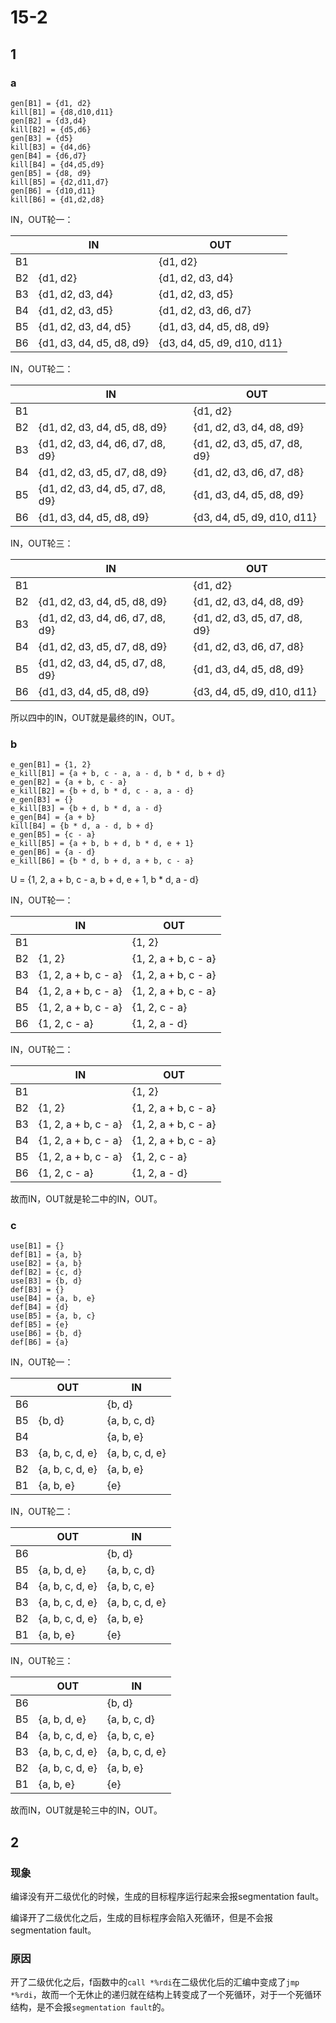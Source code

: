 # 15-2

## 1

### a

```
gen[B1] = {d1, d2}
kill[B1] = {d8,d10,d11}
gen[B2] = {d3,d4}
kill[B2] = {d5,d6}
gen[B3] = {d5}
kill[B3] = {d4,d6}
gen[B4] = {d6,d7}
kill[B4] = {d4,d5,d9}
gen[B5] = {d8, d9}
kill[B5] = {d2,d11,d7}
gen[B6] = {d10,d11}
kill[B6] = {d1,d2,d8}
```

IN，OUT轮一：

|      | IN                       | OUT                        |
| ---- | ------------------------ | -------------------------- |
| B1   |                          | {d1, d2}                   |
| B2   | {d1, d2}                 | {d1, d2, d3, d4}           |
| B3   | {d1, d2, d3, d4}         | {d1, d2, d3, d5}           |
| B4   | {d1, d2, d3, d5}         | {d1, d2, d3, d6, d7}       |
| B5   | {d1, d2, d3, d4, d5}     | {d1, d3, d4, d5, d8, d9}   |
| B6   | {d1, d3, d4, d5, d8, d9} | {d3, d4, d5, d9, d10, d11} |

IN，OUT轮二：

|      | IN                               | OUT                          |
| ---- | -------------------------------- | ---------------------------- |
| B1   |                                  | {d1, d2}                     |
| B2   | {d1, d2, d3, d4, d5, d8, d9}     | {d1, d2, d3, d4, d8, d9}     |
| B3   | {d1, d2, d3, d4, d6, d7, d8, d9} | {d1, d2, d3, d5, d7, d8, d9} |
| B4   | {d1, d2, d3, d5, d7, d8, d9}     | {d1, d2, d3, d6, d7, d8}     |
| B5   | {d1, d2, d3, d4, d5, d7, d8, d9} | {d1, d3, d4, d5, d8, d9}     |
| B6   | {d1, d3, d4, d5, d8, d9}         | {d3, d4, d5, d9, d10, d11}   |

IN，OUT轮三：

|      | IN                               | OUT                          |
| ---- | -------------------------------- | ---------------------------- |
| B1   |                                  | {d1, d2}                     |
| B2   | {d1, d2, d3, d4, d5, d8, d9}     | {d1, d2, d3, d4, d8, d9}     |
| B3   | {d1, d2, d3, d4, d6, d7, d8, d9} | {d1, d2, d3, d5, d7, d8, d9} |
| B4   | {d1, d2, d3, d5, d7, d8, d9}     | {d1, d2, d3, d6, d7, d8}     |
| B5   | {d1, d2, d3, d4, d5, d7, d8, d9} | {d1, d3, d4, d5, d8, d9}     |
| B6   | {d1, d3, d4, d5, d8, d9}         | {d3, d4, d5, d9, d10, d11}   |

所以四中的IN，OUT就是最终的IN，OUT。

### b

```
e_gen[B1] = {1, 2}
e_kill[B1] = {a + b, c - a, a - d, b * d, b + d}
e_gen[B2] = {a + b, c - a}
e_kill[B2] = {b + d, b * d, c - a, a - d}
e_gen[B3] = {}
e_kill[B3] = {b + d, b * d, a - d}
e_gen[B4] = {a + b}
kill[B4] = {b * d, a - d, b + d}
e_gen[B5] = {c - a}
e_kill[B5] = {a + b, b + d, b * d, e + 1}
e_gen[B6] = {a - d}
e_kill[B6] = {b * d, b + d, a + b, c - a}
```

U = {1, 2, a + b, c - a, b + d, e + 1, b * d, a - d}

IN，OUT轮一：

|      | IN                   | OUT                  |
| ---- | -------------------- | -------------------- |
| B1   |                      | {1, 2}               |
| B2   | {1, 2}               | {1, 2, a + b, c - a} |
| B3   | {1, 2, a + b, c - a} | {1, 2, a + b, c - a} |
| B4   | {1, 2, a + b, c - a} | {1, 2, a + b, c - a} |
| B5   | {1, 2, a + b, c - a} | {1, 2, c - a}        |
| B6   | {1, 2, c - a}        | {1, 2, a - d}        |

IN，OUT轮二：

|      | IN                   | OUT                  |
| ---- | -------------------- | -------------------- |
| B1   |                      | {1, 2}               |
| B2   | {1, 2}               | {1, 2, a + b, c - a} |
| B3   | {1, 2, a + b, c - a} | {1, 2, a + b, c - a} |
| B4   | {1, 2, a + b, c - a} | {1, 2, a + b, c - a} |
| B5   | {1, 2, a + b, c - a} | {1, 2, c - a}        |
| B6   | {1, 2, c - a}        | {1, 2, a - d}        |

故而IN，OUT就是轮二中的IN，OUT。

### c

```
use[B1] = {}
def[B1] = {a, b}
use[B2] = {a, b}
def[B2] = {c, d}
use[B3] = {b, d}
def[B3] = {}
use[B4] = {a, b, e}
def[B4] = {d}
use[B5] = {a, b, c}
def[B5] = {e}
use[B6] = {b, d}
def[B6] = {a}
```

IN，OUT轮一：

|      | OUT             | IN              |
| ---- | --------------- | --------------- |
| B6   |                 | {b, d}          |
| B5   | {b, d}          | {a, b, c, d}    |
| B4   |                 | {a, b, e}       |
| B3   | {a, b, c, d, e} | {a, b, c, d, e} |
| B2   | {a, b, c, d, e} | {a, b, e}       |
| B1   | {a, b, e}       | {e}             |

IN，OUT轮二：

|      | OUT             | IN              |
| ---- | --------------- | --------------- |
| B6   |                 | {b, d}          |
| B5   | {a, b, d, e}    | {a, b, c, d}    |
| B4   | {a, b, c, d, e} | {a, b, c, e}    |
| B3   | {a, b, c, d, e} | {a, b, c, d, e} |
| B2   | {a, b, c, d, e} | {a, b, e}       |
| B1   | {a, b, e}       | {e}             |

IN，OUT轮三：

|      | OUT             | IN              |
| ---- | --------------- | --------------- |
| B6   |                 | {b, d}          |
| B5   | {a, b, d, e}    | {a, b, c, d}    |
| B4   | {a, b, c, d, e} | {a, b, c, e}    |
| B3   | {a, b, c, d, e} | {a, b, c, d, e} |
| B2   | {a, b, c, d, e} | {a, b, e}       |
| B1   | {a, b, e}       | {e}             |

故而IN，OUT就是轮三中的IN，OUT。

## 2

### 现象

编译没有开二级优化的时候，生成的目标程序运行起来会报segmentation fault。

编译开了二级优化之后，生成的目标程序会陷入死循环，但是不会报segmentation fault。

### 原因

开了二级优化之后，f函数中的`call *%rdi`在二级优化后的汇编中变成了`jmp *%rdi`，故而一个无休止的递归就在结构上转变成了一个死循环，对于一个死循环结构，是不会报`segmentation fault`的。 